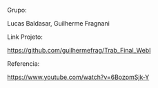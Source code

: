 Grupo:

Lucas Baldasar,
Guilherme Fragnani

Link Projeto:

https://github.com/guilhermefrag/Trab_Final_WebI

Referencia:

https://www.youtube.com/watch?v=6BozpmSjk-Y
